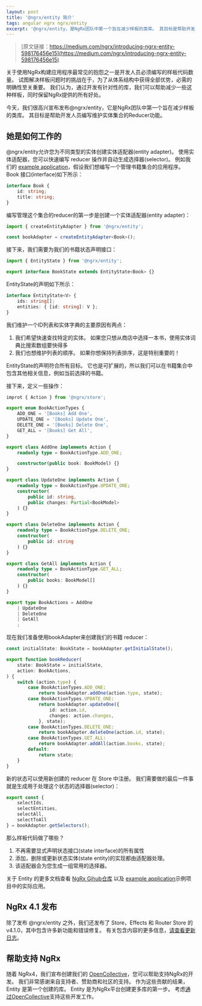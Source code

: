 ```yaml
---
layout: post
title: '@ngrx/entity 简介'
tags: angular ngrx ngrx/entity
excerpt: '@ngrx/entity，是NgRx团队中第一个旨在减少样板的类库。 其目标是帮助开发人员编写维护实体集合的Reducer功能。'
---
```


> [原文链接：https://medium.com/ngrx/introducing-ngrx-entity-598176456e15](https://medium.com/ngrx/introducing-ngrx-entity-598176456e15)

关于使用NgRx构建应用程序最常见的抱怨之一是开发人员必须编写的样板代码数量。 试图解决样板问题时的挑战在于，为了从体系结构中获得全部优势，必需的明确性至关重要。 我们认为，通过开发有针对性的库，我们可以帮助减少一些这种样板，同时保留NgRx提供的所有好处。

今天，我们很高兴宣布发布@ngrx/entity，它是NgRx团队中第一个旨在减少样板的类库。 其目标是帮助开发人员编写维护实体集合的Reducer功能。

## 她是如何工作的

@ngrx/entity允许您为不同类型的实体创建实体适配器(entity adapter)。 使用实体适配器，您可以快速编写 reducer 操作并自动生成选择器(selector)。 例如我们的 [example application](https://ngrx.github.io/platform/example-app)，假设我们想编写一个管理书籍集合的应用程序。 Book 接口(interface)如下所示：

```ts
interface Book {
    id: string;
    title: string;
}
```

编写管理这个集合的reducer的第一步是创建一个实体适配器(entity adapter)：

```ts
import { createEntityAdapter } from '@ngrx/entity';

const bookAdapter = createEntityAdapter<Book>();
```

接下来，我们需要为我们的书籍状态声明接口：

```ts
import { EntityState } from '@ngrx/entity';

export interface BookState extends EntityState<Book> {}
```

EntityState的声明如下所示：

```ts
interface EntityState<V> {
    ids: string[];
    entities: { [id: string]: V };
}
```

我们维护一个ID列表和实体字典的主要原因有两点：

1. 我们希望快速查找特定的实体。 如果您只想从商店中选择一本书，使用实体词典比搜索数组要快得多
2. 我们也想维护列表的顺序。 如果你想保持列表排序，这是特别重要的！

EntityState<V>的声明符合所有目标。 它也是可扩展的，所以我们可以在书籍集合中包含其他相关信息，例如当前选择的书籍。

接下来，定义一些操作：

```ts
improt { Action } from '@ngrx/store';

export enum BookActionTypes {
    ADD_ONE = '[Books] Add One',
    UPDATE_ONE = '[Books] Update One',
    DELETE_ONE = '[Books] Delete One',
    GET_ALL = '[Books] Get All',
}

export class AddOne implements Action {
    readonly type = BookActionType.ADD_ONE;

    constructor(public book: BookModel) {}
}

export class UpdateOne implements Action {
    readonly type = BookActionType.UPDATE_ONE;
    constructor(
        public id: string,
        public changes: Partial<BookModel>
    ) {}
}

export class DeleteOne implements Action {
    readonly type = BookActionType.DELETE_ONE;
    constructor(
        public id: string
    ) {}
}

export class GetAll implements Action {
    readonly type = BookActionType.GET_ALL;
    constructor(
        public books: BookModel[]
    ) {}
}

export type BookActions = AddOne
    | UpdateOne
    | DeleteOne
    | GetAll
    ;

```

现在我们准备使用bookAdapter来创建我们的书籍 reducer：

```ts
const initialState: BookState = bookAdapter.getInitialState();

export function bookReducer(
    state: BookState = initialState,
    action: BookActions,
) {
    switch (action.type) {
        case BookActionTypes.ADD_ONE:
            return bookAdapter.addOne(action.type, state);
        case BookActionTypes.UPDATE_ONE:
            return bookAdapter.updateOne({
                id: action.id,
                changes: action.changes,
            }, state);
        case BookActionTypes.DELETE_ONE:
            return bookAdapter.deleteOne(action.id, state);
        case BookActionTypes.GET_ALL:
            return bookAdapter.addAll(action.books, state);
        default:
            return state;
    }
}
```

新的状态可以使用新创建的 reducer 在 Store 中注册。 我们需要做的最后一件事就是生成用于处理这个状态的选择器(selector)：

```ts
export const {
    selectIds,
    selectEntities,
    selectAll,
    selectToAll
} = bookAdapter.getSelectors();
```

那么样板代码做了哪些？

1. 不再需要显式声明状态接口(state interface)的所有属性
2. 添加，删除或更新状态实体(state entity)的实现都由适配器处理。
3. 该适配器会为您生成一组常用的选择器。

关于 Entity 的更多文档查看 [NgRx Gihub仓库](https://github.com/ngrx/platform/tree/master/docs/entity) 以及 [example application](https://github.com/ngrx/platform/tree/master/example-app)示例项目中的实际应用。

## NgRx 4.1 发布

除了发布 @ngrx/entity 之外，我们还发布了 Store，Effects 和 Router Store 的v4.1.0，其中包含许多新功能和错误修复。 有关包含内容的更多信息，[请查看更新日志](https://github.com/ngrx/platform/blob/master/CHANGELOG.md)。

## 帮助支持 NgRx

随着 NgRx4，我们宣布创建我们的 [OpenCollective](https://opencollective.com/ngrx)，您可以帮助支持NgRx的开发。 我们非常感谢来自支持者、赞助商和社区的支持。 作为这些贡献的结果，Entity 是第一个创建的库。 Entity 是为NgRx平台创建更多库的第一步。 考虑[通过OpenCollective](https://opencollective.com/ngrx)支持这些开发工作。
